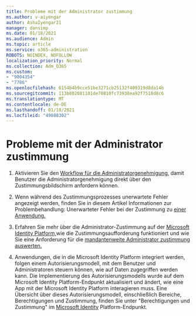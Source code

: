 ```yaml
---
title: Probleme mit der Administrator zustimmung
ms.author: v-aiyengar
author: AshaIyengar21
manager: dansimp
ms.date: 01/18/2021
ms.audience: Admin
ms.topic: article
ms.service: o365-administration
ROBOTS: NOINDEX, NOFOLLOW
localization_priority: Normal
ms.collection: Adm_O365
ms.custom:
- "9004354"
- "7786"
ms.openlocfilehash: 6154b4b9cce51be3271cb25132f409319d8da14b
ms.sourcegitcommit: 113b802081101de70810fc73938ea92f7518d8c6
ms.translationtype: MT
ms.contentlocale: de-DE
ms.lasthandoff: 01/18/2021
ms.locfileid: "49888302"
---
```

# <a name="admin-consent-issues"></a>Probleme mit der Administrator zustimmung

1. Aktivieren Sie den [Workflow für die Administratorgenehmigung,](https://docs.microsoft.com/azure/active-directory/manage-apps/configure-admin-consent-workflow) damit Benutzer die Administratorgenehmigung direkt über den Zustimmungsbildschirm anfordern können.

1. Wenn während des Zustimmungsprozesses unerwartete Fehler angezeigt werden, finden Sie in diesem Artikel Informationen zur Problembehandlung: Unerwarteter Fehler bei der Zustimmung zu [einer Anwendung.](https://docs.microsoft.com/azure/active-directory/manage-apps/application-sign-in-unexpected-user-consent-error)

1. Erfahren Sie mehr über die Administrator-Zustimmung [](https://docs.microsoft.com/azure/active-directory/develop/v2-admin-consent) auf der [Microsoft Identity Platform,](https://docs.microsoft.com/azure/active-directory/develop/v2-admin-consent)wie die Zustimmungsaufforderung funktioniert und wie Sie eine Anforderung für die [mandantenweite Administrator zustimmung auswerten.](https://docs.microsoft.com/azure/active-directory/manage-apps/manage-consent-requests#evaluating-a-request-for-tenant-wide-admin-consent)

1. Anwendungen, die in die Microsoft Identity Platform integriert werden, folgen einem Autorisierungsmodell, mit dem Benutzer und Administratoren steuern können, wie auf Daten zugegriffen werden kann. Die Implementierung des Autorisierungsmodells wurde auf dem Microsoft Identity Platform-Endpunkt aktualisiert und ändert, wie eine App mit der Microsoft Identity Platform interagieren muss. Eine Übersicht über dieses Autorisierungsmodell, einschließlich Bereiche, Berechtigungen und Zustimmung, finden Sie unter "Berechtigungen und Zustimmung" im [Microsoft Identity](https://docs.microsoft.com/azure/active-directory/manage-apps/manage-consent-requests#evaluating-a-request-for-tenant-wide-admin-consent) Platform-Endpunkt.